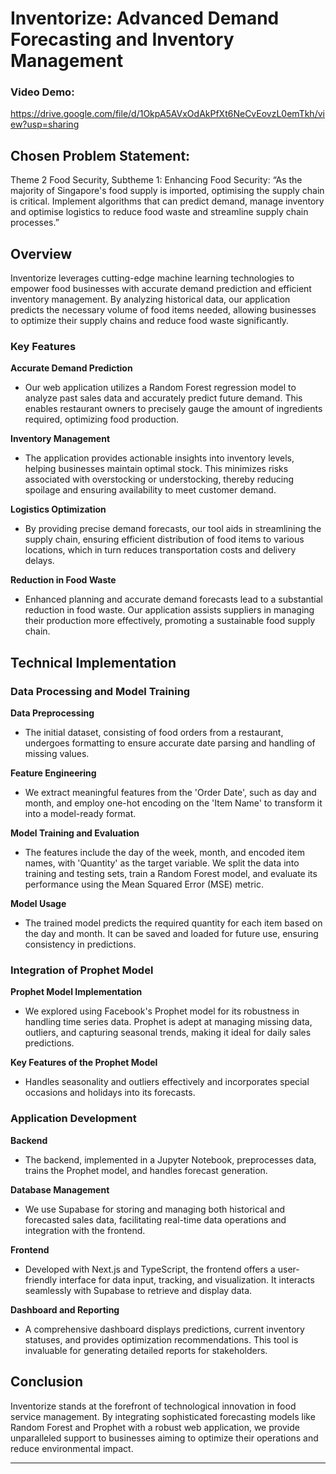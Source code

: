 # Inventorize: Advanced Demand Forecasting and Inventory Management

### Video Demo:
https://drive.google.com/file/d/1OkpA5AVxOdAkPfXt6NeCvEovzL0emTkh/view?usp=sharing

## Chosen Problem Statement:
Theme 2 Food Security, Subtheme 1: Enhancing Food Security:
“As the majority of Singapore's food supply is imported, optimising the supply chain is critical. Implement algorithms that can predict demand, manage inventory and optimise logistics to reduce food waste and streamline supply chain processes.”

## Overview
Inventorize leverages cutting-edge machine learning technologies to empower food businesses with accurate demand prediction and efficient inventory management. By analyzing historical data, our application predicts the necessary volume of food items needed, allowing businesses to optimize their supply chains and reduce food waste significantly.

### Key Features

**Accurate Demand Prediction**
- Our web application utilizes a Random Forest regression model to analyze past sales data and accurately predict future demand. This enables restaurant owners to precisely gauge the amount of ingredients required, optimizing food production.

**Inventory Management**
- The application provides actionable insights into inventory levels, helping businesses maintain optimal stock. This minimizes risks associated with overstocking or understocking, thereby reducing spoilage and ensuring availability to meet customer demand.

**Logistics Optimization**
- By providing precise demand forecasts, our tool aids in streamlining the supply chain, ensuring efficient distribution of food items to various locations, which in turn reduces transportation costs and delivery delays.

**Reduction in Food Waste**
- Enhanced planning and accurate demand forecasts lead to a substantial reduction in food waste. Our application assists suppliers in managing their production more effectively, promoting a sustainable food supply chain.

## Technical Implementation

### Data Processing and Model Training

**Data Preprocessing**
- The initial dataset, consisting of food orders from a restaurant, undergoes formatting to ensure accurate date parsing and handling of missing values.

**Feature Engineering**
- We extract meaningful features from the 'Order Date', such as day and month, and employ one-hot encoding on the 'Item Name' to transform it into a model-ready format.

**Model Training and Evaluation**
- The features include the day of the week, month, and encoded item names, with 'Quantity' as the target variable. We split the data into training and testing sets, train a Random Forest model, and evaluate its performance using the Mean Squared Error (MSE) metric.

**Model Usage**
- The trained model predicts the required quantity for each item based on the day and month. It can be saved and loaded for future use, ensuring consistency in predictions.

### Integration of Prophet Model

**Prophet Model Implementation**
- We explored using Facebook's Prophet model for its robustness in handling time series data. Prophet is adept at managing missing data, outliers, and capturing seasonal trends, making it ideal for daily sales predictions.

**Key Features of the Prophet Model**
- Handles seasonality and outliers effectively and incorporates special occasions and holidays into its forecasts.

### Application Development

**Backend**
- The backend, implemented in a Jupyter Notebook, preprocesses data, trains the Prophet model, and handles forecast generation.

**Database Management**
- We use Supabase for storing and managing both historical and forecasted sales data, facilitating real-time data operations and integration with the frontend.

**Frontend**
- Developed with Next.js and TypeScript, the frontend offers a user-friendly interface for data input, tracking, and visualization. It interacts seamlessly with Supabase to retrieve and display data.

**Dashboard and Reporting**
- A comprehensive dashboard displays predictions, current inventory statuses, and provides optimization recommendations. This tool is invaluable for generating detailed reports for stakeholders.

## Conclusion

Inventorize stands at the forefront of technological innovation in food service management. By integrating sophisticated forecasting models like Random Forest and Prophet with a robust web application, we provide unparalleled support to businesses aiming to optimize their operations and reduce environmental impact.

---

